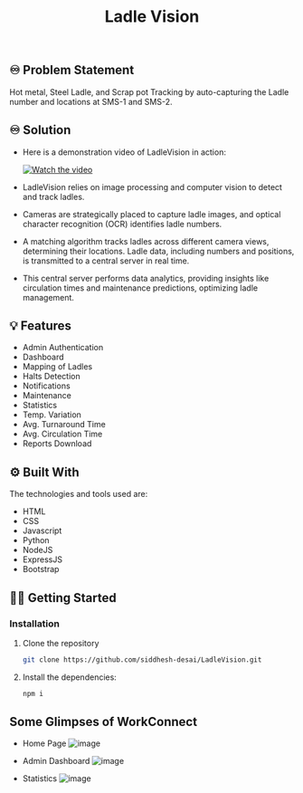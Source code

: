 <!-- PROJECT LOGO -->
<div align="center">
  <h1 align="center"><b>Ladle Vision</b></h1>

</div>

<!-- ABOUT THE PROJECT -->
<br>

## ♾️ Problem Statement

Hot metal, Steel Ladle, and Scrap pot Tracking by auto-capturing the Ladle number and locations at SMS-1 and SMS-2.

## ♾️ Solution

- Here is a demonstration video of LadleVision in action:

  [![Watch the video](https://img.youtube.com/vi/3QNf6KCKrzU/maxresdefault.jpg)](https://youtu.be/3QNf6KCKrzU)

- LadleVision relies on image processing and computer vision to detect and track ladles.
- Cameras are strategically placed to capture ladle images, and optical character recognition (OCR) identifies ladle numbers.
- A matching algorithm tracks ladles across different camera views, determining their locations. Ladle data, including numbers and positions, is transmitted to a central server in real time.
- This central server performs data analytics, providing insights like circulation times and maintenance predictions, optimizing ladle management.

## 💡 Features

- Admin Authentication
- Dashboard
- Mapping of Ladles
- Halts Detection
- Notifications
- Maintenance
- Statistics
- Temp. Variation
- Avg. Turnaround Time
- Avg. Circulation Time
- Reports Download

## ⚙️ Built With

The technologies and tools used are:

- HTML
- CSS
- Javascript
- Python
- NodeJS
- ExpressJS
- Bootstrap

<!-- GETTING STARTED -->

## 🧑‍💻 Getting Started

### Installation

1. Clone the repository

   ```sh
   git clone https://github.com/siddhesh-desai/LadleVision.git
   ```

2. Install the dependencies:

   ```sh
   npm i
   ```

<!-- CONTRIBUTING -->

## Some Glimpses of WorkConnect

- Home Page
  ![image](https://github.com/siddhesh-desai/LadleVision/assets/109368165/f0447ee6-5e35-4bfa-97d5-a4d7e4619db2)

- Admin Dashboard
  ![image](https://github.com/siddhesh-desai/LadleVision/assets/109368165/17396c0d-e04d-4444-9986-9ff6eea56b00)

- Statistics
  ![image](https://github.com/siddhesh-desai/LadleVision/assets/109368165/a5b8ffd1-50a2-4815-844e-fb2f24f7cf9c)
